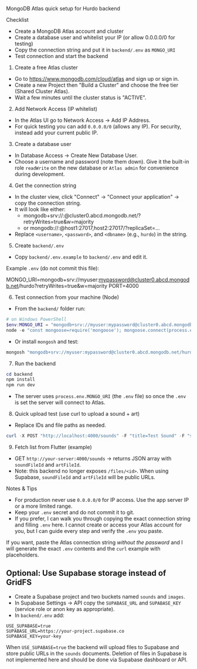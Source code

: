MongoDB Atlas quick setup for Hurdo backend

Checklist
- Create a MongoDB Atlas account and cluster
- Create a database user and whitelist your IP (or allow 0.0.0.0/0 for testing)
- Copy the connection string and put it in `backend/.env` as `MONGO_URI`
- Test connection and start the backend

1) Create a free Atlas cluster
- Go to https://www.mongodb.com/cloud/atlas and sign up or sign in.
- Create a new Project then "Build a Cluster" and choose the free tier (Shared Cluster Atlas).
- Wait a few minutes until the cluster status is "ACTIVE".

2) Add Network Access (IP whitelist)
- In the Atlas UI go to Network Access → Add IP Address.
- For quick testing you can add `0.0.0.0/0` (allows any IP). For security, instead add your current public IP.

3) Create a database user
- In Database Access → Create New Database User.
- Choose a username and password (note them down). Give it the built-in role `readWrite` on the new database or `Atlas admin` for convenience during development.

4) Get the connection string
- In the cluster view, click "Connect" → "Connect your application" → copy the connection string.
- It will look like either:
  - mongodb+srv://<username>:<password>@cluster0.abcd.mongodb.net/<dbname>?retryWrites=true&w=majority
  - or mongodb://<username>:<password>@host1:27017,host2:27017/<dbname>?replicaSet=...
- Replace `<username>`, `<password>`, and `<dbname>` (e.g., `hurdo`) in the string.

5) Create `backend/.env`
- Copy `backend/.env.example` to `backend/.env` and edit it.

Example `.env` (do not commit this file):

MONGO_URI=mongodb+srv://myuser:mypassword@cluster0.abcd.mongodb.net/hurdo?retryWrites=true&w=majority
PORT=4000

6) Test connection from your machine (Node)
- From the `backend/` folder run:

```powershell
# on Windows PowerShell
$env:MONGO_URI = "mongodb+srv://myuser:mypassword@cluster0.abcd.mongodb.net/hurdo?retryWrites=true&w=majority"
node -e "const mongoose=require('mongoose'); mongoose.connect(process.env.MONGO_URI).then(()=>{console.log('connected'); process.exit()}).catch(e=>{console.error(e); process.exit(1)})"
```

- Or install `mongosh` and test:

```powershell
mongosh "mongodb+srv://myuser:mypassword@cluster0.abcd.mongodb.net/hurdo"
```

7) Run the backend
```powershell
cd backend
npm install
npm run dev
```
- The server uses `process.env.MONGO_URI` (the `.env` file) so once the `.env` is set the server will connect to Atlas.

8) Quick upload test (use curl to upload a sound + art)
- Replace IDs and file paths as needed.

```powershell
curl -X POST "http://localhost:4000/sounds" -F "title=Test Sound" -F "sound=@C:/path/to/sample.mp3" -F "art=@C:/path/to/art.jpg"
```

9) Fetch list from Flutter (example)
- GET `http://your-server:4000/sounds` -> returns JSON array with `soundFileId` and `artFileId`.
- Note: this backend no longer exposes `/files/<id>`. When using Supabase, `soundFileId` and `artFileId` will be public URLs.

Notes & Tips
- For production never use `0.0.0.0/0` for IP access. Use the app server IP or a more limited range.
- Keep your `.env` secret and do not commit it to git.
- If you prefer, I can walk you through copying the exact connection string and filling `.env` here. I cannot create or access your Atlas account for you, but I can guide every step and verify the `.env` you paste.

If you want, paste the Atlas connection string _without the password_ and I will generate the exact `.env` contents and the `curl` example with placeholders.

Optional: Use Supabase storage instead of GridFS
------------------------------------------------
- Create a Supabase project and two buckets named `sounds` and `images`.
- In Supabase Settings → API copy the `SUPABASE_URL` and `SUPABASE_KEY` (service role or anon key as appropriate).
- In `backend/.env` add:

```
USE_SUPABASE=true
SUPABASE_URL=https://your-project.supabase.co
SUPABASE_KEY=your-key
```

When `USE_SUPABASE=true` the backend will upload files to Supabase and store public URLs in the `sounds` documents. Deletion of files in Supabase is not implemented here and should be done via Supabase dashboard or API.
